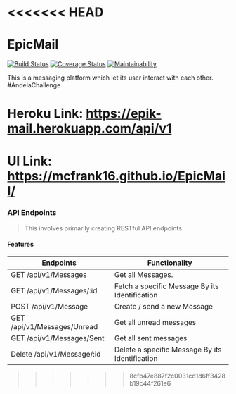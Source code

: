 <<<<<<< HEAD
=======
# EpicMail

[![Build Status](https://travis-ci.com/MCFrank16/EpicMail.svg?branch=develop)](https://travis-ci.com/MCFrank16/EpicMail)
[![Coverage Status](https://coveralls.io/repos/github/MCFrank16/EpicMail/badge.svg?branch=develop)](https://coveralls.io/github/MCFrank16/EpicMail)
[![Maintainability](https://api.codeclimate.com/v1/badges/213f02e0fdf7279bd93f/maintainability)](https://codeclimate.com/github/MCFrank16/EpicMail/maintainability)

This is a messaging platform which let its user interact with each other. #AndelaChallenge

# Heroku Link: https://epik-mail.herokuapp.com/api/v1
# UI Link: https://mcfrank16.github.io/EpicMail/

### API Endpoints
> This involves primarily creating RESTful API endpoints.

#### Features
| Endpoints                     |         Functionality
| ----------------------        |------------------------                         | 
| GET    /api/v1/Messages       | Get all Messages.                               | 
| GET    /api/v1/Messages/:id   | Fetch a specific Message By its Identification  |
| POST   /api/v1/Message        | Create / send a new Message                     |
| GET    /api/v1/Messages/Unread| Get all unread messages                         |
| GET    /api/v1/Messages/Sent  | Get all sent messages                           |
| Delete /api/v1/Message/:id    | Delete a specific Message By its Identification |

>>>>>>> 8cfb47e887f2c0031cd1d6ff3428b19c44f261e6
